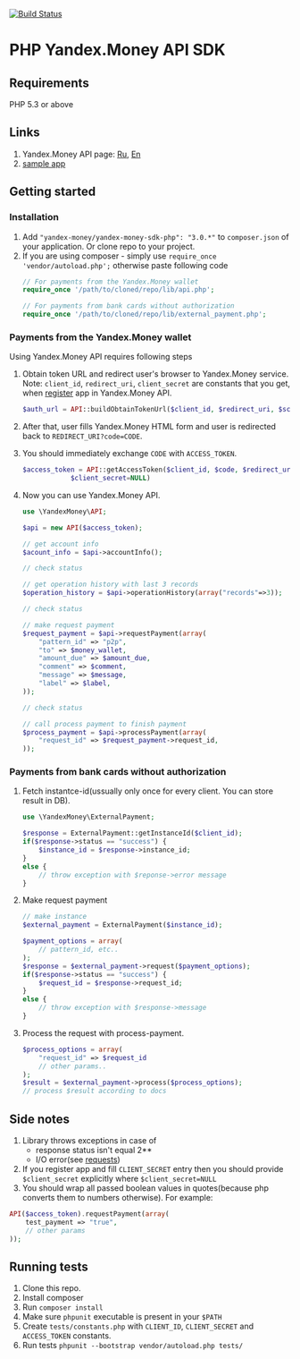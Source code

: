 [![Build Status](https://travis-ci.org/yandex-money/yandex-money-sdk-php.svg?branch=master)](https://travis-ci.org/yandex-money/yandex-money-sdk-php)

# PHP Yandex.Money API SDK

## Requirements

PHP 5.3 or above

## Links

1. Yandex.Money API page: [Ru](http://api.yandex.ru/money/),
[En](http://api.yandex.com/money/)
2. [sample app](https://github.com/yandex-money/yandex-money-sdk-php-sample)

## Getting started

### Installation

1. Add `"yandex-money/yandex-money-sdk-php": "3.0.*"` to `composer.json` of your application. Or clone repo to your project.
2. If you are using composer - simply use `require_once 'vendor/autoload.php';` otherwise paste following code
    ```php
    // For payments from the Yandex.Money wallet
    require_once '/path/to/cloned/repo/lib/api.php';

    // For payments from bank cards without authorization
    require_once '/path/to/cloned/repo/lib/external_payment.php';
    ```

### Payments from the Yandex.Money wallet

Using Yandex.Money API requires following steps

1. Obtain token URL and redirect user's browser to Yandex.Money service.
Note: `client_id`, `redirect_uri`, `client_secret` are constants that you get,
when [register](https://sp-money.yandex.ru/myservices/new.xml) app in Yandex.Money API.

    ```php
    $auth_url = API::buildObtainTokenUrl($client_id, $redirect_uri, $scope)
    ```

2. After that, user fills Yandex.Money HTML form and user is redirected back to
`REDIRECT_URI?code=CODE`.

3. You should immediately exchange `CODE` with `ACCESS_TOKEN`.

    ```php
    $access_token = API::getAccessToken($client_id, $code, $redirect_uri,
                $client_secret=NULL)
    ```

4. Now you can use Yandex.Money API.

    ```php
    use \YandexMoney\API;

    $api = new API($access_token);

    // get account info
    $acount_info = $api->accountInfo();

    // check status 

    // get operation history with last 3 records
    $operation_history = $api->operationHistory(array("records"=>3));

    // check status 

    // make request payment
    $request_payment = $api->requestPayment(array(
        "pattern_id" => "p2p",
        "to" => $money_wallet,
        "amount_due" => $amount_due,
        "comment" => $comment,
        "message" => $message,
        "label" => $label,
    ));

    // check status 

    // call process payment to finish payment
    $process_payment = $api->processPayment(array(
        "request_id" => $request_payment->request_id,
    ));
    ```

### Payments from bank cards without authorization

1. Fetch instantce-id(ussually only once for every client. You can store
result in DB).

    ```php
    use \YandexMoney\ExternalPayment;

    $response = ExternalPayment::getInstanceId($client_id);
    if($response->status == "success") {
        $instance_id = $response->instance_id;
    }
    else {
        // throw exception with $reponse->error message
    }
    ```

2. Make request payment

    ```php
    // make instance
    $external_payment = ExternalPayment($instance_id);

    $payment_options = array(
        // pattern_id, etc..
    );
    $response = $external_payment->request($payment_options);
    if($response->status == "success") {
        $request_id = $response->request_id;
    }
    else {
        // throw exception with $response->message
    }
    ```

3. Process the request with process-payment. 

    ```php
    $process_options = array(
        "request_id" => $request_id
        // other params..
    );
    $result = $external_payment->process($process_options);
    // process $result according to docs
    ```

## Side notes

1. Library throws exceptions in case of
    * response status isn't equal 2**
    * I/O error(see [requests](https://github.com/rmccue/Requests))
2. If you register app and fill `CLIENT_SECRET` entry then you should
provide `$client_secret` explicitly where `$client_secret=NULL`
3. You should wrap all passed boolean values in quotes(because php converts
them to numbers otherwise). For example:

```php
API($access_token).requestPayment(array(
    test_payment => "true",
    // other params
));
```


## Running tests

1. Clone this repo.
2. Install composer
3. Run `composer install`
4. Make sure `phpunit` executable is present in your `$PATH`
5. Create `tests/constants.php` with `CLIENT_ID`, `CLIENT_SECRET` and `ACCESS_TOKEN`
constants. 
6. Run tests `phpunit --bootstrap vendor/autoload.php tests/`
